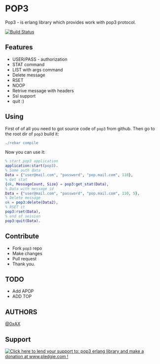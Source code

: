# POP3

Pop3 - is erlang library which provides work with pop3 protocol.

[![Build Status](https://travis-ci.org/0xAX/pop3.png)](https://travis-ci.org/0xAX/pop3)

## Features

  * USER/PASS - authorization
  * STAT command
  * LIST with args command
  * Delete message
  * RSET
  * NOOP
  * Retrive message with headers
  * Ssl support
  * quit :)

## Using

First of of all you need to got source code of `pop3` from github. Then go to the root dir of `pop3` build it:

```erlang
./rebar compile
```

Now you can use it:

```erlang
% start pop3 application
application:start(pop3).
% Some auth data
Data = {"user@mail.com", "password", "pop.mail.com", 110},
% Get stat
{ok, MessageCount, Size} = pop3:get_stat(Data),
% Data with message id
Data = {"user@mail.com", "password", "pop.mail.com", 110, 5},
% Delete message
ok = pop3:delete(Data2),
% RSET it
pop3:rset(Data),
% end of session
pop3:quit(Data).
```

## Contribute

  * Fork `pop3` repo
  * Make changes
  * Pull request
  * Thank you.

## TODO

  * Add APOP
  * ADD TOP

## AUTHORS

[@0xAX](https://twitter.com/anotherworldofw)

## Support

<a href='http://www.pledgie.com/campaigns/19013'><img alt='Click here to lend your support to: pop3 erlang library and make a donation at www.pledgie.com !' src='http://www.pledgie.com/campaigns/19013.png?skin_name=chrome' border='0' /></a>
